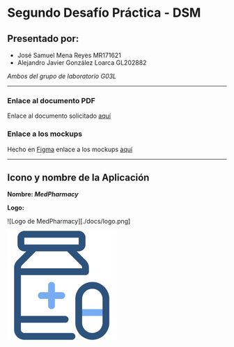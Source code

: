 # Segundo Desafío Práctica - DSM

## Presentado por:
- José Samuel Mena Reyes MR171621
- Alejandro Javier González Loarca GL202882

*Ambos del grupo de laboratorio G03L*

---
### Enlace al documento PDF
Enlace al documento solicitado [aquí](https://docs.google.com/document/d/1HP9cg6yGqJEwH_B5uBN4dziZRYFybmQ3PFCY_YpYRck/edit?usp=sharing)

### Enlace a los mockups
Hecho en [Figma](https://figma.com) enlace a los mockups [aquí](https://www.figma.com/file/uMgapJLX5NDl04gT6oNwHB/DSM-T2?node-id=1%3A8)

---

## Icono y nombre de la Aplicación
**Nombre: *MedPharmacy***

**Logo:**

![Logo de MedPharmacy][./docs/logo.png]

<img src="./docs/logo.png" >
